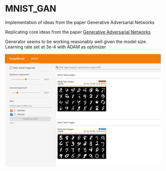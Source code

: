 # MNIST_GAN
Implementation of ideas from the paper Generative Adversarial Networks

Replicating core ideas from the paper [Generative Adversarial Networks](https://arxiv.org/abs/1406.2661)

Generator seems to be working reasonably well given the model size.
Learning rate set at 3e-4 with ADAM as optimizer


![Sample Generator outputs](sample.png)
